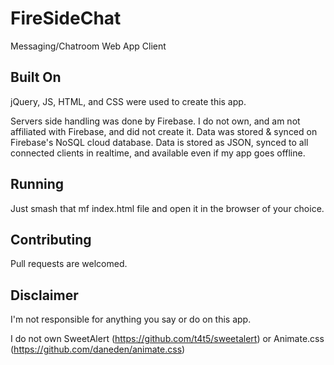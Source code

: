 # FireSideChat
Messaging/Chatroom Web App Client

## Built On 
jQuery, JS, HTML, and CSS were used to create this app.

Servers side handling was done by Firebase. I do not own, and am not affiliated with Firebase, and did not create it.
Data was stored & synced on Firebase's NoSQL cloud database. Data is stored as JSON, synced to all connected clients in realtime, and available even if my app goes offline.

## Running
Just smash that mf index.html file and open it in the browser of your choice.

## Contributing
Pull requests are welcomed.

## Disclaimer
I'm not responsible for anything you say or do on this app.

I do not own SweetAlert (https://github.com/t4t5/sweetalert) or Animate.css (https://github.com/daneden/animate.css)
